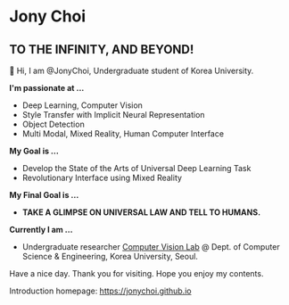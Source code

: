 # Jony Choi

## TO THE INFINITY, AND BEYOND!

👋 Hi, I am @JonyChoi, Undergraduate student of Korea University.

**I'm passionate at ...**

- Deep Learning, Computer Vision
- Style Transfer with Implicit Neural Representation
- Object Detection
- Multi Modal, Mixed Reality, Human Computer Interface

**My Goal is ...**

- Develop the State of the Arts of Universal Deep Learning Task
- Revolutionary Interface using Mixed Reality

**My Final Goal is ...** 
- **TAKE A GLIMPSE ON UNIVERSAL LAW AND TELL TO HUMANS.**

**Currently I am ...**

- Undergraduate researcher [Computer Vision Lab](https://cvlab.korea.ac.kr/) @ Dept. of Computer Science & Engineering, Korea University, Seoul.

Have a nice day. Thank you for visiting. Hope you enjoy my contents.

Introduction homepage: https://jonychoi.github.io
